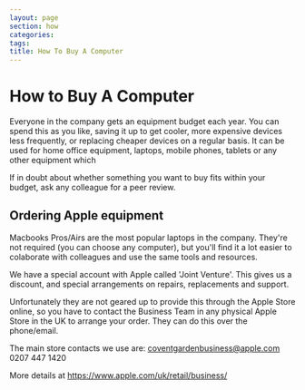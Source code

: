 ```yaml
---
layout: page
section: how
categories:
tags:
title: How To Buy A Computer
---
```

# How to Buy A Computer

Everyone in the company gets an equipment budget each year. You can spend this as you like, saving it up to get cooler, more expensive devices less frequently, or replacing cheaper devices on a regular basis.
It can be used for home office equipment, laptops, mobile phones, tablets or any other equipment which 

If in doubt about whether something you want to buy fits within your budget, ask any colleague for a peer review.

## Ordering Apple equipment

Macbooks Pros/Airs are the most popular laptops in the company. They're not required (you can choose any computer), but you'll find it a lot easier to colaborate with colleagues and use the same tools and resources.

We have a special account with Apple called 'Joint Venture'. This gives us a discount, and special arrangements on repairs, replacements and support.

Unfortunately they are not geared up to provide this through the Apple Store online, so you have to contact the Business Team in any physical Apple Store in the UK to arrange your order. They can do this over the phone/email.

The main store contacts we use are:
coventgardenbusiness@apple.com
0207 447 1420

More details at https://www.apple.com/uk/retail/business/
